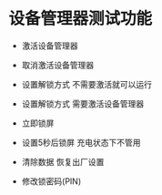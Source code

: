 # 设备管理器测试功能

- 激活设备管理器

- 取消激活设备管理器

- 设置解锁方式 不需要激活就可以运行

- 设置解锁方式 需要激活设备管理器

- 立即锁屏

- 设置5秒后锁屏 充电状态下不管用

- 清除数据  恢复出厂设置

- 修改锁密码(PIN)